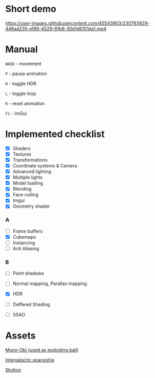 # Short demo




https://user-images.githubusercontent.com/45543803/230793929-446ad235-ef86-4529-81b8-30d1d6101da1.mp4




# Manual

```WASD``` - movement

```P``` - pause animation

```H``` - toggle HDR

```L``` - toggle loop

```R``` - reset animation

```F1``` - ImGui

# Implemented checklist
- [x] Shaders
- [x] Textures
- [x] Transformations
- [x] Coordinate systems & Camera
- [x] Advanced lighting
- [x] Multiple lights
- [x] Model loading
- [x] Blending
- [x] Face culling
- [x] Imgui
- [x] Geometry shader
### A
- [ ] Frame buffers
- [x] Cubemaps
- [ ] Instancing 
- [ ] Anti Aliasing

### B
- [ ] Point shadows
- [ ] Normal mapping, Parallax mapping
- [x] HDR
- [ ] Deffered Shading
- [ ] SSAO


# Assets
[Moon-Obj (used as exploding ball)](https://sketchfab.com/3d-models/moon-obj-f11708f1dd1f482abc22727a7eab40d4)

[Intergalactic spaceship](https://free3d.com/3d-model/intergalactic-spaceship-in-blender-28-eevee-394046.html)

[Skybox](https://opengameart.org/content/elyvisions-skyboxes)
